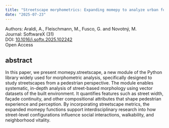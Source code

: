 ```yaml
---
title: "Streetscape morphometrics: Expanding momepy to analyze urban form from the street point of view"
date: "2025-07-23"
---
```


<span class="pygment">Authors:</span> Araldi, A., Fleischmann, M., Fusco, G. and Novotný, M.<br>
<span class="pygment">Journal:</span> SoftwareX (31)<br>
<span class="pygment">DOI:</span> [10.1016/j.softx.2025.102242](https://doi.org/10.1016/j.softx.2025.102242)<br>
<span class="pygment">Open Access</span>

## abstract

In this paper, we present momepy.streetscape, a new module of the Python library widely used for morphometric analysis, specifically designed to study streetscapes from a pedestrian perspective. The module enables systematic, in-depth analysis of street-based morphology using vector datasets of the built environment. It quantifies features such as street width, façade continuity, and other compositional attributes that shape pedestrian experience and perception. By incorporating streetscape metrics, the expanded momepy functions support interdisciplinary research into how street-level configurations influence social interactions, walkability, and neighborhood vitality.